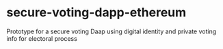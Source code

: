 # secure-voting-dapp-ethereum
Prototype for a secure voting Daap using digital identity and private voting info for electoral process

